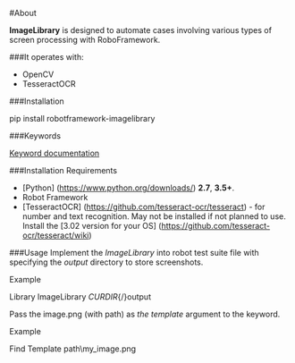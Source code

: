 #About 

**ImageLibrary** is designed to automate cases involving various types of screen processing with RoboFramework.

###It operates with:
- OpenCV
- TesseractOCR


###Installation

pip install robotframework-imagelibrary

###Keywords

[Keyword documentation](http://Simakvokka.github.io/ImageLibrary/docs/ImageLibrary.html)

###Installation Requirements
- [Python] (https://www.python.org/downloads/) **2.7**, **3.5+**.
- Robot Framework
- [TesseractOCR] (https://github.com/tesseract-ocr/tesseract) - for number and text recognition. May not be installed if not planned to use. 
Install the [3.02 version for your OS] (https://github.com/tesseract-ocr/tesseract/wiki)


###Usage
Implement the _ImageLibrary_ into robot test suite file with specifying the _output_ directory to store screenshots.

Example

Library ImageLibrary ${CURDIR}${/}output

Pass the image.png (with path) as _the template_ argument to the keyword.

Example

Find Template    path\my_image.png


